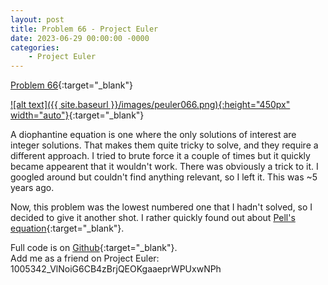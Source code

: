 ```yaml
---
layout: post
title: Problem 66 - Project Euler
date: 2023-06-29 00:00:00 -0000
categories: 
    - Project Euler
---
```


<!-- link to https://projecteuler.net/problem=66 -->
[Problem 66](https://projecteuler.net/problem=66){:target="_blank"}

[![alt text]({{ site.baseurl }}/images/peuler066.png){:height="450px" width="auto"}](https://projecteuler.net/problem=66){:target="_blank"}

A diophantine equation is one where the only solutions of interest are integer solutions. That makes them quite tricky to solve, and they require a different approach. I tried to brute force it a couple of times but it quickly became appearent that it wouldn't work. There was obviously a trick to it. I googled around but couldn't find anything relevant, so I left it. This was ~5 years ago. 

Now, this problem was the lowest numbered one that I hadn't solved, so I decided to give it another shot. I rather quickly found out about [Pell's equation](https://en.wikipedia.org/wiki/Pell%27s_equation){:target="_blank"}.

Full code is on [Github](https://github.com/MyosQ/euler-solutions){:target="_blank"}.  
Add me as a friend on Project Euler: 1005342_VlNoiG6CB4zBrjQEOKgaaeprWPUxwNPh
